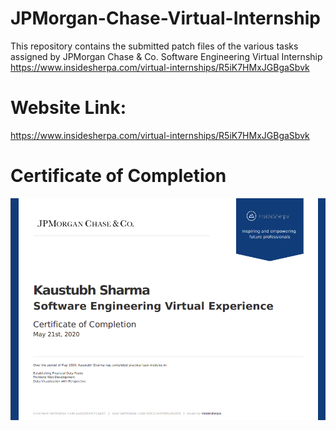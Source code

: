 # JPMorgan-Chase-Virtual-Internship
This repository contains the submitted patch files of the various tasks assigned by JPMorgan Chase &amp; Co. Software Engineering Virtual Internship  https://www.insidesherpa.com/virtual-internships/R5iK7HMxJGBgaSbvk


# Website Link:
https://www.insidesherpa.com/virtual-internships/R5iK7HMxJGBgaSbvk

# Certificate of Completion

![Certificate](https://github.com/kaustubhsh/JPMorgan-Chase-Virtual-Internship/blob/master/Certificate.png)
